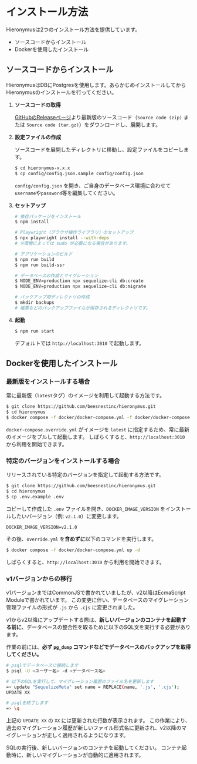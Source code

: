# インストール方法

Hieronymusは2つのインストール方法を提供しています。

* ソースコードからインストール
* Dockerを使用したインストール

## ソースコードからインストール

HieronymusはDBにPostgresを使用します。あらかじめインストールしてからHieronymusのインストールを行ってください。

1. **ソースコードの取得**

   [GitHubのReleaseページ](https://github.com/beesnestinc/hieronymus/releases)より最新版のソースコード（`Source code (zip)` または `Source code (tar.gz)`）をダウンロードし、展開します。

2. **設定ファイルの作成**

   ソースコードを展開したディレクトリに移動し、設定ファイルをコピーします。
   ```sh
   $ cd hieronymus-x.x.x
   $ cp config/config.json.sample config/config.json
   ```
   `config/config.json` を開き、ご自身のデータベース環境に合わせて`username`や`password`等を編集してください。

3. **セットアップ**

   ```sh
   # 依存パッケージをインストール
   $ npm install

   # Playwright（ブラウザ操作ライブラリ）のセットアップ
   $ npx playwright install --with-deps
   # ※環境によっては sudo が必要になる場合があります。

   # アプリケーションのビルド
   $ npm run build
   $ npm run build-ssr

   # データベースの作成とマイグレーション
   $ NODE_ENV=production npx sequelize-cli db:create
   $ NODE_ENV=production npx sequelize-cli db:migrate

   # バックアップ用ディレクトリの作成
   $ mkdir backups
   # 帳票などのバックアップファイルが保存されるディレクトリです。
   ```

4. **起動**
   ```sh
   $ npm run start
   ```
   デフォルトでは `http://localhost:3010` で起動します。

## Dockerを使用したインストール

### 最新版をインストールする場合

常に最新版（`latest`タグ）のイメージを利用して起動する方法です。

```sh
$ git clone https://github.com/beesnestinc/hieronymus.git
$ cd hieronymus
$ docker compose -f docker/docker-compose.yml -f docker/docker-compose.override.yml up -d
```
`docker-compose.override.yml` がイメージを `latest` に指定するため、常に最新のイメージをプルして起動します。
しばらくすると、`http://localhost:3010` から利用を開始できます。

### 特定のバージョンをインストールする場合

リリースされている特定のバージョンを指定して起動する方法です。

```sh
$ git clone https://github.com/beesnestinc/hieronymus.git
$ cd hieronymus
$ cp .env.example .env
```
コピーして作成した `.env` ファイルを開き、`DOCKER_IMAGE_VERSION` をインストールしたいバージョン（例: `v2.1.0`）に変更します。
```
DOCKER_IMAGE_VERSION=v2.1.0
```

その後、`override.yml` を**含めずに**以下のコマンドを実行します。

```sh
$ docker compose -f docker/docker-compose.yml up -d
```
しばらくすると、`http://localhost:3010` から利用を開始できます。

### v1バージョンからの移行

v1バージョンまではCommonJSで書かれていましたが、v2以降はEcmaScript Moduleで書かれています。
この変更に伴い、データベースのマイグレーション管理ファイルの形式が `.js` から `.cjs` に変更されました。

v1からv2以降にアップデートする際は、**新しいバージョンのコンテナを起動する前に**、データベースの整合性を取るために以下のSQL文を実行する必要があります。

作業の前には、**必ず `pg_dump` コマンドなどでデータベースのバックアップを取得してください。**

```sh
# psqlでデータベースに接続します
$ psql -U <ユーザー名> -d <データベース名>

# 以下のSQLを実行して、マイグレーション履歴のファイル名を更新します
=> update "SequelizeMeta" set name = REPLACE(name, '.js', '.cjs');
UPDATE XX

# psqlを終了します
=> \q
```

上記の `UPDATE XX` の `XX` には更新された行数が表示されます。
この作業により、過去のマイグレーション履歴が新しいファイル形式名に更新され、v2以降のマイグレーションが正しく適用されるようになります。

SQLの実行後、新しいバージョンのコンテナを起動してください。
コンテナ起動時に、新しいマイグレーションが自動的に適用されます。